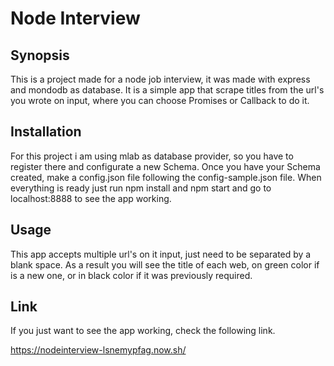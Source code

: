 # Node Interview


## Synopsis

This is a project made for a node job interview, it was made with express and mondodb as database.
  It is a simple app that scrape titles from the url's you wrote on input, where you can choose Promises or Callback to do it.


## Installation

For this project i am using mlab as database provider, so you have to register there and configurate a new Schema. Once you have your Schema created, make a config.json file following the config-sample.json file.
  When everything is ready just run npm install and npm start and go to localhost:8888 to see the app working.


## Usage

This app accepts multiple url's on it input, just need to be separated by a blank space. As a result you will see the title of each web, on green color if
is a new one, or in black color if it was previously required.

## Link

If you just want to see the app working, check the following link.

https://nodeinterview-lsnemypfag.now.sh/

